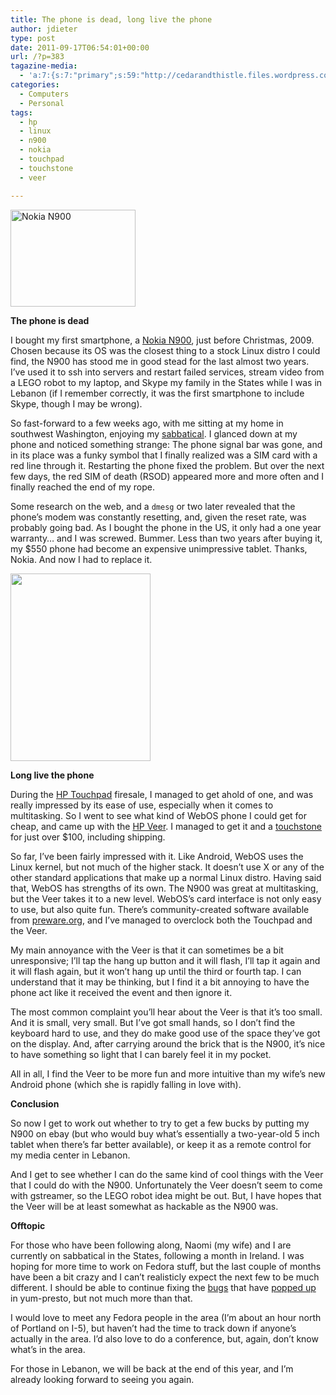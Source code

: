 ```yaml
---
title: The phone is dead, long live the phone
author: jdieter
type: post
date: 2011-09-17T06:54:01+00:00
url: /?p=383
tagazine-media:
  - 'a:7:{s:7:"primary";s:59:"http://cedarandthistle.files.wordpress.com/2011/09/veer.png";s:6:"images";a:2:{s:59:"http://cedarandthistle.files.wordpress.com/2011/09/n900.jpg";a:6:{s:8:"file_url";s:59:"http://cedarandthistle.files.wordpress.com/2011/09/n900.jpg";s:5:"width";s:3:"500";s:6:"height";s:3:"389";s:4:"type";s:5:"image";s:4:"area";s:6:"194500";s:9:"file_path";s:0:"";}s:59:"http://cedarandthistle.files.wordpress.com/2011/09/veer.png";a:6:{s:8:"file_url";s:59:"http://cedarandthistle.files.wordpress.com/2011/09/veer.png";s:5:"width";s:3:"660";s:6:"height";s:3:"880";s:4:"type";s:5:"image";s:4:"area";s:6:"580800";s:9:"file_path";s:0:"";}}s:6:"videos";a:0:{}s:11:"image_count";s:1:"2";s:6:"author";s:6:"664943";s:7:"blog_id";s:7:"9493963";s:9:"mod_stamp";s:19:"2011-09-17 06:54:01";}'
categories:
  - Computers
  - Personal
tags:
  - hp
  - linux
  - n900
  - nokia
  - touchpad
  - touchstone
  - veer

---
```

[<img src="http://cedarandthistle.files.wordpress.com/2011/09/n900.jpg?w=200" alt="Nokia N900" title="N900" width="200" height="155" class="alignleft size-medium wp-image-384" srcset="/images/2011/09/n900.jpg 500w, /images/2011/09/n900-300x233.jpg 300w" sizes="(max-width: 200px) 100vw, 200px" />][1]

**The phone is dead**
  
I bought my first smartphone, a [Nokia N900][2], just before Christmas, 2009. Chosen because its OS was the closest thing to a stock Linux distro I could find, the N900 has stood me in good stead for the last almost two years. I&#8217;ve used it to ssh into servers and restart failed services, stream video from a LEGO robot to my laptop, and Skype my family in the States while I was in Lebanon (if I remember correctly, it was the first smartphone to include Skype, though I may be wrong).

So fast-forward to a few weeks ago, with me sitting at my home in southwest Washington, enjoying my [sabbatical][3]. I glanced down at my phone and noticed something strange: The phone signal bar was gone, and in its place was a funky symbol that I finally realized was a SIM card with a red line through it. Restarting the phone fixed the problem. But over the next few days, the red SIM of death (RSOD) appeared more and more often and I finally reached the end of my rope.

Some research on the web, and a `dmesg` or two later revealed that the phone&#8217;s modem was constantly resetting, and, given the reset rate, was probably going bad. As I bought the phone in the US, it only had a one year warranty&#8230; and I was screwed. Bummer. Less than two years after buying it, my $550 phone had become an expensive unimpressive tablet. Thanks, Nokia. And now I had to replace it. 

[<img src="http://cedarandthistle.files.wordpress.com/2011/09/veer.png?w=224" alt="" title="Veer" width="224" height="300" class="alignright size-medium wp-image-388" srcset="/images/2011/09/veer.png 660w, /images/2011/09/veer-225x300.png 225w" sizes="(max-width: 224px) 100vw, 224px" />][4]

**Long live the phone**
  
During the [HP Touchpad][5] firesale, I managed to get ahold of one, and was really impressed by its ease of use, especially when it comes to multitasking. So I went to see what kind of WebOS phone I could get for cheap, and came up with the [HP Veer][6]. I managed to get it and a [touchstone][7] for just over $100, including shipping.

So far, I&#8217;ve been fairly impressed with it. Like Android, WebOS uses the Linux kernel, but not much of the higher stack. It doesn&#8217;t use X or any of the other standard applications that make up a normal Linux distro. Having said that, WebOS has strengths of its own. The N900 was great at multitasking, but the Veer takes it to a new level. WebOS&#8217;s card interface is not only easy to use, but also quite fun. There&#8217;s community-created software available from [preware.org][8], and I&#8217;ve managed to overclock both the Touchpad and the Veer.

My main annoyance with the Veer is that it can sometimes be a bit unresponsive; I&#8217;ll tap the hang up button and it will flash, I&#8217;ll tap it again and it will flash again, but it won&#8217;t hang up until the third or fourth tap. I can understand that it may be thinking, but I find it a bit annoying to have the phone act like it received the event and then ignore it.

The most common complaint you&#8217;ll hear about the Veer is that it&#8217;s too small. And it is small, very small. But I&#8217;ve got small hands, so I don&#8217;t find the keyboard hard to use, and they do make good use of the space they&#8217;ve got on the display. And, after carrying around the brick that is the N900, it&#8217;s nice to have something so light that I can barely feel it in my pocket.

All in all, I find the Veer to be more fun and more intuitive than my wife&#8217;s new Android phone (which she is rapidly falling in love with).

**Conclusion**
  
So now I get to work out whether to try to get a few bucks by putting my N900 on ebay (but who would buy what&#8217;s essentially a two-year-old 5 inch tablet when there&#8217;s far better available), or keep it as a remote control for my media center in Lebanon.

And I get to see whether I can do the same kind of cool things with the Veer that I could do with the N900. Unfortunately the Veer doesn&#8217;t seem to come with gstreamer, so the LEGO robot idea might be out. But, I have hopes that the Veer will be at least somewhat as hackable as the N900 was.

**Offtopic**
  
For those who have been following along, Naomi (my wife) and I are currently on sabbatical in the States, following a month in Ireland. I was hoping for more time to work on Fedora stuff, but the last couple of months have been a bit crazy and I can&#8217;t realisticly expect the next few to be much different. I should be able to continue fixing the [bugs][9] that have [popped up][10] in yum-presto, but not much more than that.

I would love to meet any Fedora people in the area (I&#8217;m about an hour north of Portland on I-5), but haven&#8217;t had the time to track down if anyone&#8217;s actually in the area. I&#8217;d also love to do a conference, but, again, don&#8217;t know what&#8217;s in the area.

For those in Lebanon, we will be back at the end of this year, and I&#8217;m already looking forward to seeing you again.

 [1]: http://cedarandthistle.files.wordpress.com/2011/09/n900.jpg
 [2]: http://europe.nokia.com/find-products/devices/nokia-n900
 [3]: /2011/05/20/sabbatical/
 [4]: http://cedarandthistle.files.wordpress.com/2011/09/veer.png
 [5]: http://www.hp.com/united-states/webos/us/en/tablet/touchpad.html
 [6]: http://www.hp.com/united-states/webos/us/en/smartphone/veer.html
 [7]: http://www.hp.com/united-states/webos/us/en/accessories-veer.html#touchstone
 [8]: http://preware.org/
 [9]: https://bugzilla.redhat.com/show_bug.cgi?id=735649
 [10]: https://bugzilla.redhat.com/show_bug.cgi?id=739092
